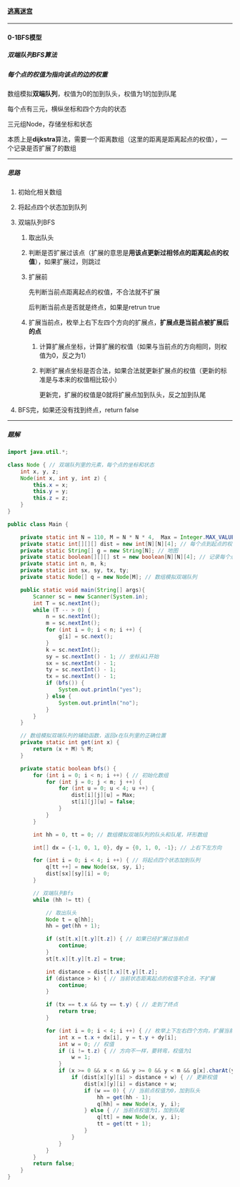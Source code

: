 #### <a href="https://www.acwing.com/problem/content/description/3678/">逃离迷宫</a>

-----

#### 0-1BFS模型

##### 双端队列BFS算法

##### 每个点的权值为指向该点的边的权重

数组模拟**双端队列**，权值为0的加到队头，权值为1的加到队尾

每个点有三元，横纵坐标和四个方向的状态

三元组Node，存储坐标和状态

本质上是**dijkstra**算法，需要一个距离数组（这里的距离是距离起点的权值），一个记录是否扩展了的数组

---------

##### 思路

1. 初始化相关数组

2. 将起点四个状态加到队列

3. 双端队列BFS

   1. 取出队头

   2. 判断是否扩展过该点（扩展的意思是**用该点更新过相邻点的距离起点的权值**），如果扩展过，则跳过

   3. 扩展前

      先判断当前点距离起点的权值，不合法就不扩展

      后判断当前点是否就是终点，如果是retrun true

   4. 扩展当前点，枚举上右下左四个方向的扩展点，**扩展点是当前点被扩展后的点**

      1. 计算扩展点坐标，计算扩展的权值（如果与当前点的方向相同，则权值为0，反之为1）

      2. 判断扩展点坐标是否合法，如果合法就更新扩展点的权值（更新的标准是与本来的权值相比较小）

         更新完，扩展的权值是0就将扩展点加到队头，反之加到队尾

4. BFS完，如果还没有找到终点，return false

-----

##### 题解

```java
import java.util.*;

class Node { // 双端队列里的元素，每个点的坐标和状态
    int x, y, z;
    Node(int x, int y, int z) {
        this.x = x;
        this.y = y;
        this.z = z;
    }
}

public class Main {

    private static int N = 110, M = N * N * 4,  Max = Integer.MAX_VALUE;
    private static int[][][] dist = new int[N][N][4]; // 每个点到起点的权值
    private static String[] g = new String[N]; // 地图
    private static boolean[][][] st = new boolean[N][N][4]; // 记录每个点是否走到过
    private static int n, m, k;
    private static int sx, sy, tx, ty;
    private static Node[] q = new Node[M]; // 数组模拟双端队列

    public static void main(String[] args){
        Scanner sc = new Scanner(System.in);
        int T = sc.nextInt();
        while (T -- > 0) {
            n = sc.nextInt();
            m = sc.nextInt();
            for (int i = 0; i < n; i ++) {
                g[i] = sc.next();
            }
            k = sc.nextInt();
            sy = sc.nextInt() - 1; // 坐标从1开始
            sx = sc.nextInt() - 1;
            ty = sc.nextInt() - 1;
            tx = sc.nextInt() - 1;
            if (bfs()) {
                System.out.println("yes");
            } else {
                System.out.println("no");
            }
        }
    }

    // 数组模拟双端队列的辅助函数，返回x在队列里的正确位置
    private static int get(int x) {
        return (x + M) % M;
    }

    private static boolean bfs() {
        for (int i = 0; i < n; i ++) { // 初始化数组
            for (int j = 0; j < m; j ++) {
                for (int u = 0; u < 4; u ++) {
                    dist[i][j][u] = Max;
                    st[i][j][u] = false;
                }
            }
        }

        int hh = 0, tt = 0; // 数组模拟双端队列的队头和队尾，环形数组

        int[] dx = {-1, 0, 1, 0}, dy = {0, 1, 0, -1}; // 上右下左方向

        for (int i = 0; i < 4; i ++) { // 将起点四个状态加到队列
            q[tt ++] = new Node(sx, sy, i);
            dist[sx][sy][i] = 0;
        }

        // 双端队列Bfs
        while (hh != tt) {

            // 取出队头
            Node t = q[hh];
            hh = get(hh + 1);

            if (st[t.x][t.y][t.z]) { // 如果已经扩展过当前点
                continue;
            }
            st[t.x][t.y][t.z] = true;

            int distance = dist[t.x][t.y][t.z];
            if (distance > k) { // 当前状态距离起点的权值不合法，不扩展
                continue;
            }

            if (tx == t.x && ty == t.y) { // 走到了终点
                return true;
            }

            for (int i = 0; i < 4; i ++) { // 枚举上下左右四个方向，扩展当前点
                int x = t.x + dx[i], y = t.y + dy[i];
                int w = 0; // 权值
                if (i != t.z) { // 方向不一样，要转弯，权值为1
                    w = 1;
                }
                if (x >= 0 && x < n && y >= 0 && y < m && g[x].charAt(y) == '.') { // 合法操作
                    if (dist[x][y][i] > distance + w) { // 更新权值
                        dist[x][y][i] = distance + w;
                        if (w == 0) { // 当前点权值为0，加到队头
                            hh = get(hh - 1);
                            q[hh] = new Node(x, y, i);
                        } else { // 当前点权值为1，加到队尾
                            q[tt] = new Node(x, y, i);
                            tt = get(tt + 1);
                        }
                    }
                }
            }
        }
        return false;
    }
}
```

